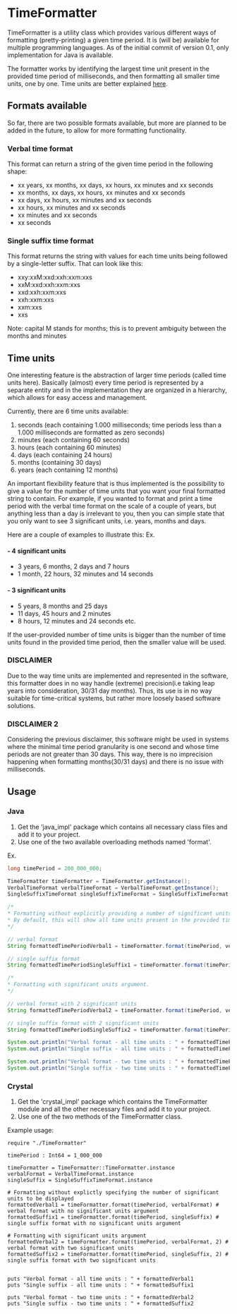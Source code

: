 # TimeFormatter
TimeFormatter is a utility class which provides various different ways of formatting (pretty-printing) a given time period. It is (will be) available for multiple programming languages.
As of the initial commit of version 0.1, only implementation for Java is available.

The formatter works by identifying the largest time unit present in the provided time period of milliseconds, and then formatting all smaller time units, one by one. Time units are better explained [here].

## Formats available
So far, there are two possible formats available, but more are planned to be added in the future, to allow for more formatting functionality.

### Verbal time format
This format can return a string of the given time period in the following shape:

- xx years, xx months, xx days, xx hours, xx minutes and xx seconds
- xx months, xx days, xx hours, xx minutes and xx seconds
- xx days, xx hours, xx minutes and xx seconds
- xx hours, xx minutes and xx seconds
- xx minutes and xx seconds
- xx seconds

### Single suffix time format
This format returns the string with values for each time units being followed by a single-letter suffix.
That can look like this:

- xxy:xxM:xxd:xxh:xxm:xxs
- xxM:xxd:xxh:xxm:xxs
- xxd:xxh:xxm:xxs
- xxh:xxm:xxs
- xxm:xxs
- xxs

Note: capital M stands for months; this is to prevent ambiguity between the months and minutes

## Time units
One interesting feature is the abstraction of larger time periods (called time units here). Basically (almost) every time period is represented by a separate entity and in the implementation they are organized in a hierarchy, which allows for easy access and management.

Currently, there are 6 time units available:
1) seconds (each containing 1.000 milliseconds; time periods less than a 1.000 milliseconds are formatted as zero seconds)
2) minutes (each containing 60 seconds)
3) hours (each containing 60 minutes)
4) days (each containing 24 hours)
5) months (containing 30 days)
6) years (each containing 12 months)

An important flexibility feature that is thus implemented is the possibility to give a value for the number of time units that you want your final formatted string to contain.
For example, if you wanted to format and print a time period with the verbal time format on the scale of a couple of years, but anything less than a day is irrelevant to you, then you can simple state that you only want to see 3 significant units, i.e. years, months and days.

Here are a couple of examples to illustrate this:
Ex.
#### - 4 significant units
- 3 years, 6 months, 2 days and 7 hours
- 1 month, 22 hours, 32 minutes and 14 seconds

#### - 3 significant units
- 5 years, 8 months and 25 days
- 11 days, 45 hours and 2 minutes
- 8 hours, 12 minutes and 24 seconds
etc.

If the user-provided number of time units is bigger than the number of time units found in the provided time period, then the smaller value will be used.

### DISCLAIMER
Due to the way time units are implemented and represented in the software, this formatter does in no way handle (extreme) precision(i.e taking leap years into consideration, 30/31 day months). Thus, its use is in no way suitable for time-critical systems, but rather more loosely based software solutions. 

### DISCLAIMER 2
Considering the previous disclaimer, this software might be used in systems where the minimal time period granularity is one second and whose time periods are not greater than 30 days. 
This way, there is no imprecision happening when formatting months(30/31 days) and there is no issue with milliseconds.

## Usage

### Java
1. Get the 'java_impl' package which contains all necessary class files and add it to your project.
2. Use one of the two available overloading methods named 'format'.

Ex.
```java
long timePeriod = 200_000_000;

TimeFormatter timeFormatter = TimeFormatter.getInstance();
VerbalTimeFormat verbalTimeFormat = VerbalTimeFormat.getInstance();
SingleSuffixTimeFormat singleSuffixTimeFormat = SingleSuffixTimeFormat.getInstance();

/*
* Formatting without explicitly providing a number of significant units.
* By default, this will show all time units present in the provided time period.
*/

// verbal format
String formattedTimePeriodVerbal1 = timeFormatter.format(timePeriod, verbalTimeFormat);

// single suffix format
String formattedTimePeriodSingleSuffix1 = timeFormatter.format(timePeriod, singleSuffixTimeFormat);

/*
* Formatting with significant units argument.
*/

// verbal format with 2 significant units
String formattedTimePeriodVerbal2 = timeFormatter.format(timePeriod, verbalTimeFormat, 2);

// single suffix format with 2 significant units
String formattedTimePeriodSingleSuffix2 = timeFormatter.format(timePeriod, singleSuffixTimeFormat, 2);

System.out.println("Verbal format - all time units : " + formattedTimePeriodVerbal1);
System.out.println("Single suffix - all time units : " + formattedTimePeriodSingleSuffix1);

System.out.println("Verbal format - two time units : " + formattedTimePeriodVerbal2);
System.out.println("Single suffix - two time units : " + formattedTimePeriodSingleSuffix2);
```

### Crystal
1. Get the 'crystal_impl' package which contains the TimeFormatter module and all the other necessary files and add it to your project.
2. Use one of the two methods of the TimeFormatter class.

Example usage:

```crystal
require "./TimeFormatter"

timePeriod : Int64 = 1_000_000

timeFormatter = TimeFormatter::TimeFormatter.instance
verbalFormat = VerbalTimeFormat.instance
singleSuffix = SingleSuffixTimeFormat.instance

# Formatting without explictly specifying the number of significant units to be displayed
formattedVerbal1 = timeFormatter.format(timePeriod, verbalFormat) # verbal format with no significant units argument
formattedSuffix1 = timeFormatter.format(timePeriod, singleSuffix) # single suffix format with no significant units argument

# Formatting with significant units argument
formattedVerbal2 = timeFormatter.format(timePeriod, verbalFormat, 2) # verbal format with two significant units
formattedSuffix2 = timeFormatter.format(timePeriod, singleSuffix, 2) # single suffix format with two significant units


puts "Verbal format - all time units : " + formattedVerbal1
puts "Single suffix - all time units : " + formattedSuffix1

puts "Verbal format - two time units : " + formattedVerbal2
puts "Single suffix - two time units : " + formattedSuffix2
```

[here]: https://github.com/tabsoverspaces/TimeFormatter#time-units
